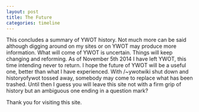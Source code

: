 ```yaml
---
layout: post
title: The Future
categories: timeline
---
```


This concludes a summary of YWOT history. Not much more can be said although digging around on my sites or on YWOT may produce more information. What will come of YWOT is uncertain. Things will keep changing and reforming. As of November 5th 2014 I have left YWOT, this time intending never to return. I hope the future of YWOT will be a useful one, better than what I have experienced. With /~ywotwiki shut down and historyofywot tossed away, somebody may come to replace what has been trashed. Until then I guess you will leave this site not with a firm grip of history but an ambiguous one ending in a question mark?

Thank you for visiting this site.
